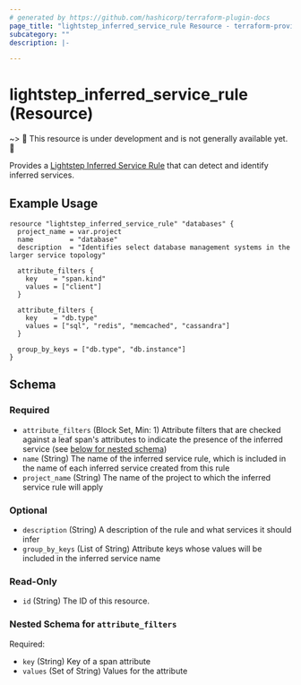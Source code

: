 ```yaml
---
# generated by https://github.com/hashicorp/terraform-plugin-docs
page_title: "lightstep_inferred_service_rule Resource - terraform-provider-lightstep"
subcategory: ""
description: |-

---
```


# lightstep_inferred_service_rule (Resource)

~> 🚧 This resource is under development and is not generally available yet. 🚧

Provides a [Lightstep Inferred Service Rule](https://docs.lightstep.com/docs/view-service-hierarchy-and-performance#add-inferred-services) that can detect and identify inferred services.


## Example Usage

```hcl
resource "lightstep_inferred_service_rule" "databases" {
  project_name = var.project
  name         = "database"
  description  = "Identifies select database management systems in the larger service topology"

  attribute_filters {
    key    = "span.kind"
    values = ["client"]
  }

  attribute_filters {
    key    = "db.type"
    values = ["sql", "redis", "memcached", "cassandra"]
  }

  group_by_keys = ["db.type", "db.instance"]
}
```

<!-- schema generated by tfplugindocs -->
## Schema

### Required

- `attribute_filters` (Block Set, Min: 1) Attribute filters that are checked against a leaf span's attributes to indicate the presence of the inferred service (see [below for nested schema](#nestedblock--attribute_filters))
- `name` (String) The name of the inferred service rule, which is included in the name of each inferred service created from this rule
- `project_name` (String) The name of the project to which the inferred service rule will apply

### Optional

- `description` (String) A description of the rule and what services it should infer
- `group_by_keys` (List of String) Attribute keys whose values will be included in the inferred service name

### Read-Only

- `id` (String) The ID of this resource.

<a id="nestedblock--attribute_filters"></a>
### Nested Schema for `attribute_filters`

Required:

- `key` (String) Key of a span attribute
- `values` (Set of String) Values for the attribute
